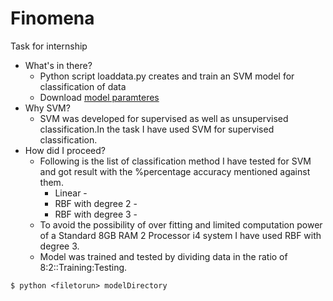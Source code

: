 # Finomena
Task for internship
- What's in there?
  - Python script loaddata.py creates and train an SVM model for classification of data
  - Download [model paramteres](https://drive.google.com/folderview?id=0B3O2jAZDpBPPQ3l5aWY4a0FnSE0&usp=sharing)
- Why SVM?
  - SVM was developed for supervised as well as unsupervised classification.In the task I have used SVM for supervised classification.
- How did I proceed?
  - Following is the list of classification method I have tested for SVM and got result with the %percentage accuracy mentioned against them.
    - Linear - 
    - RBF with degree 2 - 
    - RBF with degree 3 - 
  - To avoid the possibility of over fitting and limited computation power of a Standard 8GB RAM 2 Processor i4 system I have used RBF with degree 3.
  - Model was trained and tested by dividing data in the ratio of 8:2::Training:Testing.
```{r, engine='bash', count_lines}
$ python <filetorun> modelDirectory
``` 
